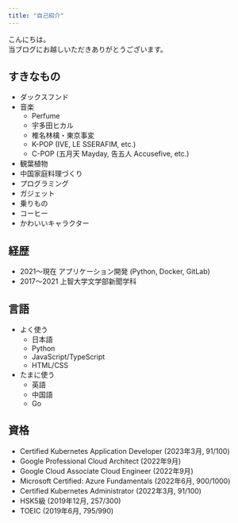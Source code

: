 ```yaml
---
title: "自己紹介"
---
```


こんにちは。  
当ブログにお越しいただきありがとうございます。

## すきなもの

* ダックスフンド
* 音楽
  * Perfume
  * 宇多田ヒカル
  * 椎名林檎・東京事変
  * K-POP (IVE, LE SSERAFIM, etc.)
  * C-POP (五月天 Mayday, 告五人 Accusefive, etc.)
* 観葉植物
* 中国家庭料理づくり
* プログラミング
* ガジェット
* 乗りもの
* コーヒー
* かわいいキャラクター

## 経歴

* 2021〜現在 アプリケーション開発 (Python, Docker, GitLab)
* 2017〜2021 上智大学文学部新聞学科

## 言語

* よく使う
  * 日本語
  * Python
  * JavaScript/TypeScript
  * HTML/CSS
* たまに使う
  * 英語
  * 中国語
  * Go

## 資格

* Certified Kubernetes Application Developer (2023年3月, 91/100)
* Google Professional Cloud Architect (2022年9月)
* Google Cloud Associate Cloud Engineer (2022年9月)
* Microsoft Certified: Azure Fundamentals (2022年6月, 900/1000)
* Certified Kubernetes Administrator (2022年3月, 91/100)
* HSK5級 (2019年12月, 257/300)
* TOEIC (2019年6月, 795/990)
